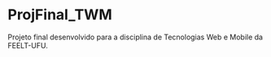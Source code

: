 # ProjFinal_TWM
Projeto final desenvolvido para a disciplina de Tecnologias Web e Mobile da FEELT-UFU.
